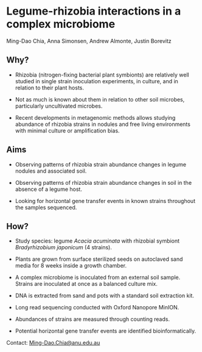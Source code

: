

# Legume-rhizobia interactions in a complex microbiome

Ming-Dao Chia, Anna Simonsen, Andrew Almonte, Justin Borevitz

## Why?

- Rhizobia (nitrogen-fixing bacterial plant symbionts) are relatively well studied in single strain inoculation experiments, in culture, and in relation to their plant hosts.

- Not as much is known about them in relation to other soil microbes, particularly uncultivated microbes.

- Recent developments in metagenomic methods allows studying abundance of rhizobia strains in nodules and free living environments with minimal culture or amplification bias.

## Aims

- Observing patterns of rhizobia strain abundance changes in legume nodules and associated soil.

- Observing patterns of rhizobia strain abundance changes in soil in the absence of a legume host.

- Looking for horizontal gene transfer events in known strains throughout the samples sequenced.

## How?

- Study species: legume *Acacia acuminata* with rhizobial symbiont *Bradyrhizobium japonicum* (4 strains).

- Plants are grown from surface sterilized seeds on autoclaved sand media for 8 weeks inside a growth chamber.

- A complex microbiome is inoculated from an external soil sample. Strains are inoculated at once as a balanced culture mix.

- DNA is extracted from sand and pots with a standard soil extraction kit.

- Long read sequencing conducted with Oxford Nanopore MinION.

- Abundances of strains are measured through counting reads. 

- Potential horizontal gene transfer events are identified bioinformatically.

Contact: Ming-Dao.Chia@anu.edu.au
